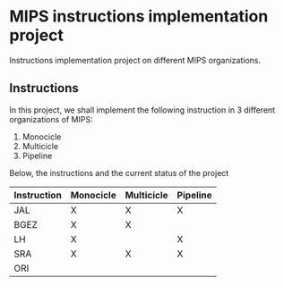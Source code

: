 # MIPS instructions implementation project

Instructions implementation project on different MIPS organizations.

## Instructions

In this project, we shall implement the following instruction in 3 different organizations of MIPS:
1. Monocicle
2. Multicicle
3. Pipeline

Below, the instructions and the current status of the project

|Instruction | Monocicle | Multicicle | Pipeline |
| ---------- | --------- | ---------- | -------- |
| JAL   | X | X | X |
| BGEZ  | X | X |   |
| LH    | X |   | X |
| SRA   | X | X | X |
| ORI   |   |   |   |
